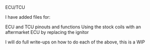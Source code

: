 ECU/TCU

I have added files for:

ECU and TCU pinouts and functions
Using the stock coils with an aftermarket ECU by replacing the ignitor

I will do full write-ups on how to do each of the above, this is a WIP
